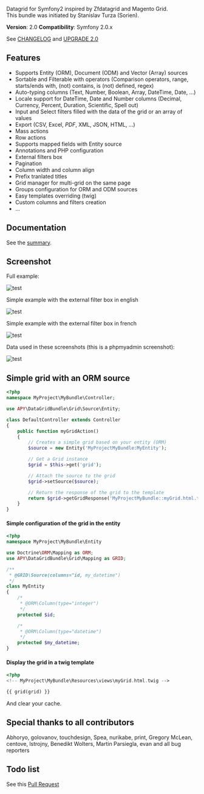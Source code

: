 Datagrid for Symfony2 inspired by Zfdatagrid and Magento Grid.  
This bundle was initiated by Stanislav Turza (Sorien).

**Version**: 2.0
**Compatibility**: Symfony 2.0.x

See [CHANGELOG](https://github.com/Abhoryo/DataGridBundle/blob/master/Resources/doc/CHANGELOG.md) and [UPGRADE 2.0](https://github.com/Abhoryo/DataGridBundle/blob/master/Resources/doc/UPGRADE-2.0.md)

## Features

- Supports Entity (ORM), Document (ODM) and Vector (Array) sources
- Sortable and Filterable with operators (Comparison operators, range, starts/ends with, (not) contains, is (not) defined, regex)
- Auto-typing columns (Text, Number, Boolean, Array, DateTime, Date, ...)
- Locale support for DateTime, Date and Number columns (Decimal, Currency, Percent, Duration, Scientific, Spell out)
- Input and Select filters filled with the data of the grid or an array of values
- Export (CSV, Excel, _PDF_, XML, JSON, HTML, ...)
- Mass actions
- Row actions
- Supports mapped fields with Entity source
- Annotations and PHP configuration
- External filters box
- Pagination
- Column width and column align
- Prefix tranlated titles
- Grid manager for multi-grid on the same page
- Groups configuration for ORM and ODM sources
- Easy templates overriding (twig)
- Custom columns and filters creation
- ...

## Documentation

See the [summary](https://github.com/Abhoryo/DataGridBundle/blob/master/Resources/doc/summary.md).

## Screenshot

Full example:

![test](https://github.com/Abhoryo/DataGridBundle/blob/master/Resources/doc/images/screenshot_full.png)

Simple example with the external filter box in english

![test](https://github.com/Abhoryo/DataGridBundle/blob/master/Resources/doc/images/screenshot_en.png)

Simple example with the external filter box in french

![test](https://github.com/Abhoryo/DataGridBundle/blob/master/Resources/doc/images/screenshot_fr.png)

Data used in these screenshots (this is a phpmyadmin screenshot):

![test](https://github.com/Abhoryo/DataGridBundle/blob/master/Resources/doc/images/screenshot_database.png)

## Simple grid with an ORM source

```php
<?php
namespace MyProject\MyBundle\Controller;

use APY\DataGridBundle\Grid\Source\Entity;

class DefaultController extends Controller
{
	public function myGridAction()
	{
		// Creates a simple grid based on your entity (ORM)
		$source = new Entity('MyProjectMyBundle:MyEntity');

		// Get a Grid instance
		$grid = $this->get('grid');

		// Attach the source to the grid
		$grid->setSource($source);

		// Return the response of the grid to the template
		return $grid->getGridResponse('MyProjectMyBundle::myGrid.html.twig');
	}
}
```

#### Simple configuration of the grid in the entity

```php
<?php
namespace MyProject\MyBundle\Entity

use Doctrine\ORM\Mapping as ORM;
use APY\DataGridBundle\Grid\Mapping as GRID;

/**
 * @GRID\Source(columns="id, my_datetime")
 */
class MyEntity
{
	/*
	 * @ORM\Column(type="integer")
	 */
	protected $id;

	/*
	 * @ORM\Column(type="datetime")
	 */
	protected $my_datetime;
}
```

#### Display the grid in a twig template

```php
<?php
<!-- MyProject\MyBundle\Resources\views\myGrid.html.twig -->

{{ grid(grid) }}
```

And clear your cache.

## Special thanks to all contributors

Abhoryo, golovanov, touchdesign, Spea, nurikabe, print, Gregory McLean, centove, lstrojny, Benedikt Wolters, Martin Parsiegla, evan and all bug reporters

## Todo list

See this [Pull Request](https://github.com/APY/DataGridBundle/issues/121)